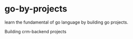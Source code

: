 # go-by-projects
learn the fundamental of go language by building go projects.

Building crm-backend projects